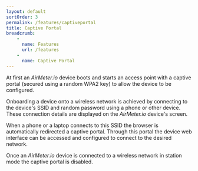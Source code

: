 ```yaml
---
layout: default
sortOrder: 3
permalink: /features/captiveportal
title: Captive Portal
breadcrumb:
    - 
      name: Features
      url: /features
    - 
      name: Captive Portal     
---
```

At first an *AirMeter.io* device boots and starts an access point with a captive portal (secured using a random WPA2 key) to allow the device to be configured.

Onboarding a device onto a wireless network is achieved by connecting to the device's SSID and random password using a phone or other device. These connection details are displayed on the *AirMeter.io* device's screen.

When a phone or a laptop connects to this SSID the browser is automatically redirected a captive portal. Through this portal the device web interface can be accessed and configured to connect to the desired network.

Once an *AirMeter.io* device is connected to a wireless network in station mode the captive portal is disabled.


